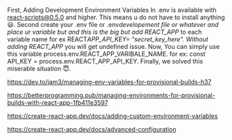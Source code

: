 First, Adding Development Environment Variables In .env is available with react-scripts@0.5.0 and higher. This means u do not have to install anything 😃.
Second create your .env file or .env*developement file or whatever and place ur variable but and this is the big but add REACT_APP* to each variable name for ex REACT*APP_API_KEY= "secret_key_here". Without adding REACT_APP* you will get undefined issue.
Now, You can simply use this variable process.env.REACT_APP_VARIBALE_NAME. for ex: const API_KEY = process.env.REACT_APP_API_KEY.
Finally, we solved this miserable situation 😇.

https://dev.to/jam3/managing-env-variables-for-provisional-builds-h37

https://betterprogramming.pub/managing-environments-for-provisional-builds-with-react-app-1fb411e3597

https://create-react-app.dev/docs/adding-custom-environment-variables

https://create-react-app.dev/docs/advanced-configuration
